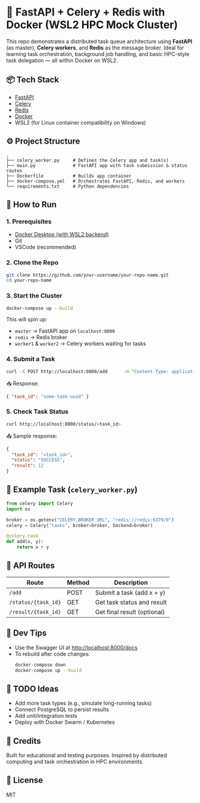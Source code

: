 # 🚀 FastAPI + Celery + Redis with Docker (WSL2 HPC Mock Cluster)

This repo demonstrates a distributed task queue architecture using **FastAPI** (as master), **Celery workers**, and **Redis** as the message broker. Ideal for learning task orchestration, background job handling, and basic HPC-style task delegation — all within Docker on WSL2.

## 📦 Tech Stack

- [FastAPI](https://fastapi.tiangolo.com/)
- [Celery](https://docs.celeryq.dev/)
- [Redis](https://redis.io/)
- [Docker](https://www.docker.com/)
- WSL2 (for Linux container compatibility on Windows)

## ⚙️ Project Structure

```
.
├── celery_worker.py     # Defines the Celery app and task(s)
├── main.py              # FastAPI app with task submission & status routes
├── Dockerfile           # Builds app container
├── docker-compose.yml   # Orchestrates FastAPI, Redis, and workers
└── requirements.txt     # Python dependencies
```

## 🚀 How to Run

### 1. Prerequisites

- [Docker Desktop (with WSL2 backend)](https://docs.docker.com/desktop/windows/wsl/)
- Git
- VSCode (recommended)

### 2. Clone the Repo

```bash
git clone https://github.com/your-username/your-repo-name.git
cd your-repo-name
```

### 3. Start the Cluster

```bash
docker-compose up --build
```

This will spin up:
- `master` → FastAPI app on `localhost:8000`
- `redis`  → Redis broker
- `worker1` & `worker2` → Celery workers waiting for tasks

### 4. Submit a Task

```bash
curl -X POST http://localhost:8000/add      -H "Content-Type: application/json"      -d '{"x": 5, "y": 7}'
```

📥 Response:
```json
{ "task_id": "some-task-uuid" }
```

### 5. Check Task Status

```bash
curl http://localhost:8000/status/<task_id>
```

📤 Sample response:
```json
{
  "task_id": "<task_id>",
  "status": "SUCCESS",
  "result": 12
}
```

## 📁 Example Task (`celery_worker.py`)

```python
from celery import Celery
import os

broker = os.getenv("CELERY_BROKER_URL", "redis://redis:6379/0")
celery = Celery("tasks", broker=broker, backend=broker)

@celery.task
def add(x, y):
    return x + y
```

## 📑 API Routes

| Route               | Method | Description                    |
|--------------------|--------|--------------------------------|
| `/add`             | POST   | Submit a task (add x + y)      |
| `/status/{task_id}`| GET    | Get task status and result     |
| `/result/{task_id}`| GET    | Get final result (optional)    |

## 🧪 Dev Tips

- Use the Swagger UI at [http://localhost:8000/docs](http://localhost:8000/docs)
- To rebuild after code changes:
  ```bash
  docker-compose down
  docker-compose up --build
  ```

## 🧼 TODO Ideas

- Add more task types (e.g., simulate long-running tasks)
- Connect PostgreSQL to persist results
- Add unit/integration tests
- Deploy with Docker Swarm / Kubernetes

## 🧠 Credits

Built for educational and testing purposes. Inspired by distributed computing and task orchestration in HPC environments.

## 🔐 License

MIT
